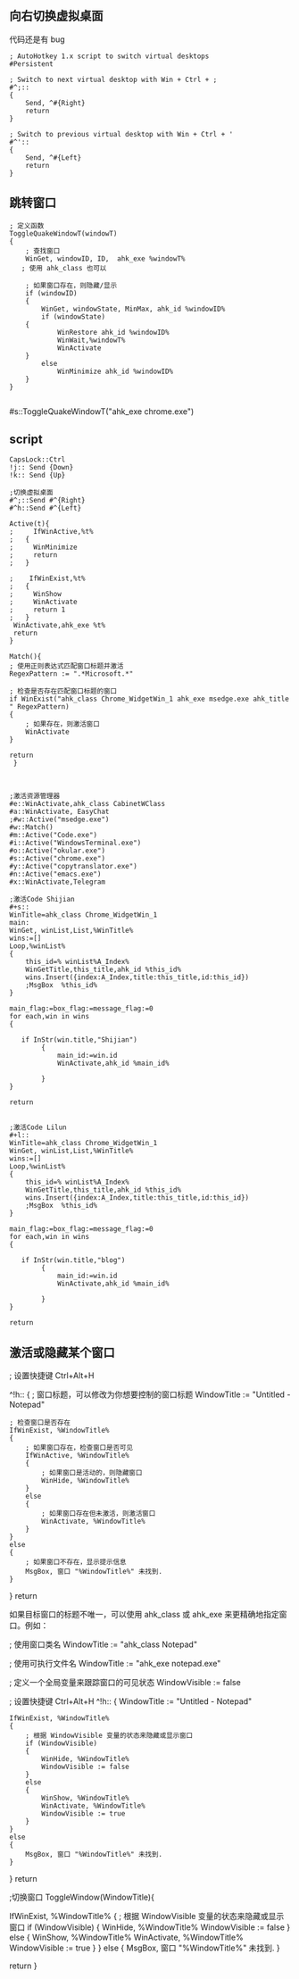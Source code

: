 ## 向右切换虚拟桌面
代码还是有 bug
``` ahk 
; AutoHotkey 1.x script to switch virtual desktops
#Persistent

; Switch to next virtual desktop with Win + Ctrl + ;
#^;::
{
    Send, ^#{Right}
    return
}

; Switch to previous virtual desktop with Win + Ctrl + '
#^'::
{
    Send, ^#{Left}
    return
}

```


## 跳转窗口

```ahk
; 定义函数
ToggleQuakeWindowT(windowT)
{
    ; 查找窗口
    WinGet, windowID, ID,  ahk_exe %windowT%
   ; 使用 ahk_class 也可以 

    ; 如果窗口存在，则隐藏/显示
    if (windowID)
    {
        WinGet, windowState, MinMax, ahk_id %windowID%
        if (windowState)
	{
            WinRestore ahk_id %windowID%
            WinWait,%windowT%
            WinActivate
	}
        else
            WinMinimize ahk_id %windowID%
    }
}


```
#s::ToggleQuakeWindowT("ahk_exe chrome.exe")
## script
    
``` ahk
CapsLock::Ctrl
!j:: Send {Down}
!k:: Send {Up}

;切换虚拟桌面
#^;::Send #^{Right}
#^h::Send #^{Left}

Active(t){
;     IfWinActive,%t%
;   {
;     WinMinimize
;     return
;   }

;    IfWinExist,%t%
;   {
;     WinShow
;     WinActivate           
;     return 1
;   }
 WinActivate,ahk_exe %t%
 return
}

Match(){
; 使用正则表达式匹配窗口标题并激活
RegexPattern := ".*Microsoft.*"
 
; 检查是否存在匹配窗口标题的窗口
if WinExist("ahk_class Chrome_WidgetWin_1 ahk_exe msedge.exe ahk_title " RegexPattern)
{
    ; 如果存在，则激活窗口
    WinActivate
}

return
 }



;激活资源管理器
#e::WinActivate,ahk_class CabinetWClass
#a::WinActivate, EasyChat
;#w::Active("msedge.exe")
#w::Match()
#m::Active("Code.exe")
#i::Active("WindowsTerminal.exe")
#o::Active("okular.exe")
#s::Active("chrome.exe")
#y::Active("copytranslator.exe")
#n::Active("emacs.exe")
#x::WinActivate,Telegram

;激活Code Shijian
#+s::
WinTitle=ahk_class Chrome_WidgetWin_1
main:
WinGet, winList,List,%WinTitle%
wins:=[]
Loop,%winList%
{
    this_id=% winList%A_Index%
    WinGetTitle,this_title,ahk_id %this_id%
    wins.Insert({index:A_Index,title:this_title,id:this_id})
    ;MsgBox  %this_id%
}

main_flag:=box_flag:=message_flag:=0
for each,win in wins
{

   if InStr(win.title,"Shijian")
		{
			main_id:=win.id
			WinActivate,ahk_id %main_id%
			
		}
}

return


;激活Code Lilun
#+l::
WinTitle=ahk_class Chrome_WidgetWin_1
WinGet, winList,List,%WinTitle%
wins:=[]
Loop,%winList%
{
    this_id=% winList%A_Index%
    WinGetTitle,this_title,ahk_id %this_id%
    wins.Insert({index:A_Index,title:this_title,id:this_id})
    ;MsgBox  %this_id%
}

main_flag:=box_flag:=message_flag:=0
for each,win in wins
{

   if InStr(win.title,"blog")
		{
			main_id:=win.id
			WinActivate,ahk_id %main_id%
			
		}
}

return
```

## 激活或隐藏某个窗口

; 设置快捷键 Ctrl+Alt+H

^!h::
{
    ; 窗口标题，可以修改为你想要控制的窗口标题
    WindowTitle := "Untitled - Notepad"

    ; 检查窗口是否存在
    IfWinExist, %WindowTitle%
    {
        ; 如果窗口存在，检查窗口是否可见
        IfWinActive, %WindowTitle%
        {
            ; 如果窗口是活动的，则隐藏窗口
            WinHide, %WindowTitle%
        }
        else
        {
            ; 如果窗口存在但未激活，则激活窗口
            WinActivate, %WindowTitle%
        }
    }
    else
    {
        ; 如果窗口不存在，显示提示信息
        MsgBox, 窗口 "%WindowTitle%" 未找到.
    }
}
return

如果目标窗口的标题不唯一，可以使用 ahk_class 或 ahk_exe 来更精确地指定窗口。例如：

; 使用窗口类名
WindowTitle := "ahk_class Notepad"

; 使用可执行文件名
WindowTitle := "ahk_exe notepad.exe"



; 定义一个全局变量来跟踪窗口的可见状态
WindowVisible := false

; 设置快捷键 Ctrl+Alt+H
^!h::
{
    WindowTitle := "Untitled - Notepad"

    IfWinExist, %WindowTitle%
    {
        ; 根据 WindowVisible 变量的状态来隐藏或显示窗口
        if (WindowVisible)
        {
            WinHide, %WindowTitle%
            WindowVisible := false
        }
        else
        {
            WinShow, %WindowTitle%
            WinActivate, %WindowTitle%
            WindowVisible := true
        }
    }
    else
    {
        MsgBox, 窗口 "%WindowTitle%" 未找到.
    }
}
return


;切换窗口
ToggleWindow(WindowTitle){

 IfWinExist, %WindowTitle%
    {
        ; 根据 WindowVisible 变量的状态来隐藏或显示窗口
        if (WindowVisible)
        {
            WinHide, %WindowTitle%
            WindowVisible := false
        }
        else
        {
            WinShow, %WindowTitle%
            WinActivate, %WindowTitle%
            WindowVisible := true
        }
    }
    else
    {
        MsgBox, 窗口 "%WindowTitle%" 未找到.
    }

return
}